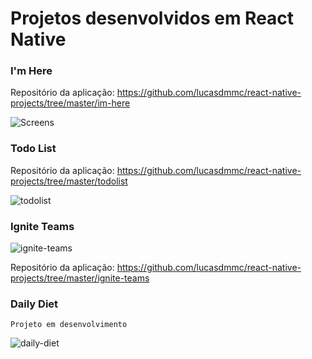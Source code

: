 # Projetos desenvolvidos em React Native

### I'm Here

Repositório da aplicação: https://github.com/lucasdmmc/react-native-projects/tree/master/im-here

![Screens](https://user-images.githubusercontent.com/104842709/224878655-02e9559a-f9c8-4209-8a85-b0408f087eab.png)



### Todo List 

Repositório da aplicação: https://github.com/lucasdmmc/react-native-projects/tree/master/todolist

![todolist](https://user-images.githubusercontent.com/104842709/224876660-9a0805e6-b7c0-453e-96d8-b81c475ffc8e.png)

### Ignite Teams

![ignite-teams](https://user-images.githubusercontent.com/104842709/224875370-959d4c9a-0640-4872-878b-1492a874862c.png)

Repositório da aplicação: https://github.com/lucasdmmc/react-native-projects/tree/master/ignite-teams

### Daily Diet

`Projeto em desenvolvimento`

![daily-diet](https://user-images.githubusercontent.com/104842709/225176947-285dc679-9df2-4683-b9a0-88bd2a969ad2.png)

